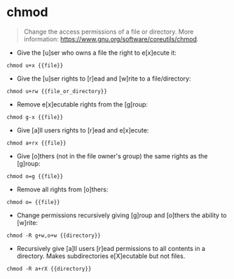 # chmod

> Change the access permissions of a file or directory.
> More information: <https://www.gnu.org/software/coreutils/chmod>.

- Give the [u]ser who owns a file the right to e[x]ecute it:

`chmod u+x {{file}}`

- Give the [u]ser rights to [r]ead and [w]rite to a file/directory:

`chmod u+rw {{file_or_directory}}`

- Remove e[x]ecutable rights from the [g]roup:

`chmod g-x {{file}}`

- Give [a]ll users rights to [r]ead and e[x]ecute:

`chmod a+rx {{file}}`

- Give [o]thers (not in the file owner's group) the same rights as the [g]roup:

`chmod o=g {{file}}`

- Remove all rights from [o]thers:

`chmod o= {{file}}`

- Change permissions recursively giving [g]roup and [o]thers the ability to [w]rite:

`chmod -R g+w,o+w {{directory}}`

- Recursively give [a]ll users [r]ead permissions to all contents in a directory. Makes subdirectories e[X]ecutable but not files. 

`chmod -R a+rX {{directory}}`
